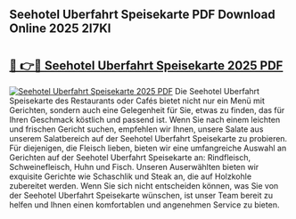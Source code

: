 ## Seehotel Uberfahrt Speisekarte PDF Download Online 2025 2I7KI

# <h2><a href="http://gcaoafc.nevu.top/?p=Seehotel+Uberfahrt+Speisekarte">🔗 👉🔴 Seehotel Uberfahrt Speisekarte 2025 PDF</a></h2>

[![Seehotel Uberfahrt Speisekarte 2025 PDF](https://i.imgur.com/dBaPXMq.png)](http://gcaoafc.nevu.top/?p=Seehotel+Uberfahrt+Speisekarte)
Die Seehotel Uberfahrt Speisekarte des Restaurants oder Cafés bietet nicht nur ein Menü mit Gerichten, sondern auch eine Gelegenheit für Sie, etwas zu finden, das für Ihren Geschmack köstlich und passend ist. Wenn Sie nach einem leichten und frischen Gericht suchen, empfehlen wir Ihnen, unsere Salate aus unserem Salatbereich auf der Seehotel Uberfahrt Speisekarte zu probieren. Für diejenigen, die Fleisch lieben, bieten wir eine umfangreiche Auswahl an Gerichten auf der Seehotel Uberfahrt Speisekarte an: Rindfleisch, Schweinefleisch, Huhn und Fisch. Unseren Auserwählten bieten wir exquisite Gerichte wie Schaschlik und Steak an, die auf Holzkohle zubereitet werden. Wenn Sie sich nicht entscheiden können, was Sie von der Seehotel Uberfahrt Speisekarte wünschen, ist unser Team bereit zu helfen und Ihnen einen komfortablen und angenehmen Service zu bieten.
